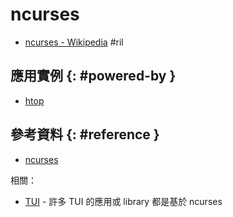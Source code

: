 # ncurses

  - [ncurses \- Wikipedia](https://en.wikipedia.org/wiki/Ncurses) #ril

## 應用實例 {: #powered-by }

  - [htop](htop.md)

## 參考資料 {: #reference }

  - [ncurses](https://www.gnu.org/software/ncurses/)

相關：

  - [TUI](tui.md) - 許多 TUI 的應用或 library 都是基於 ncurses
